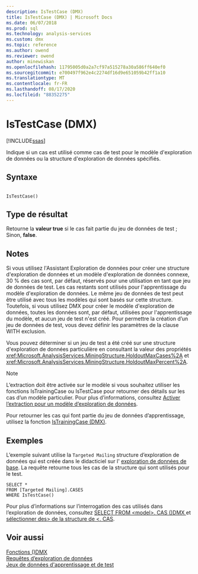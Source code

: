 ```yaml
---
description: IsTestCase (DMX)
title: IsTestCase (DMX) | Microsoft Docs
ms.date: 06/07/2018
ms.prod: sql
ms.technology: analysis-services
ms.custom: dmx
ms.topic: reference
ms.author: owend
ms.reviewer: owend
author: minewiskan
ms.openlocfilehash: 11795005d0a2a7cf97a515278a30a586ff640ef0
ms.sourcegitcommit: e700497f962e4c2274df16d9e651059b42ff1a10
ms.translationtype: MT
ms.contentlocale: fr-FR
ms.lasthandoff: 08/17/2020
ms.locfileid: "88352275"
---
```

# <a name="istestcase-dmx"></a>IsTestCase (DMX)
[!INCLUDE[ssas](../includes/applies-to-version/ssas.md)]

  Indique si un cas est utilisé comme cas de test pour le modèle d'exploration de données ou la structure d'exploration de données spécifiés.  
  
## <a name="syntax"></a>Syntaxe  
  
```  
  
IsTestCase()  
```  
  
## <a name="result-type"></a>Type de résultat  
 Retourne la **valeur true** si le cas fait partie du jeu de données de test ; Sinon, **false**.  
  
## <a name="remarks"></a>Notes  
 Si vous utilisez l'Assistant Exploration de données pour créer une structure d'exploration de données et un modèle d'exploration de données connexe, 30 % des cas sont, par défaut, réservés pour une utilisation en tant que jeu de données de test. Les cas restants sont utilisés pour l'apprentissage du modèle d'exploration de données. Le même jeu de données de test peut être utilisé avec tous les modèles qui sont basés sur cette structure. Toutefois, si vous utilisez DMX pour créer le modèle d'exploration de données, toutes les données sont, par défaut, utilisées pour l'apprentissage du modèle, et aucun jeu de test n'est créé. Pour permettre la création d’un jeu de données de test, vous devez définir les paramètres de la clause WITH exclusion.  
  
 Vous pouvez déterminer si un jeu de test a été créé sur une structure d'exploration de données particulière en consultant la valeur des propriétés <xref:Microsoft.AnalysisServices.MiningStructure.HoldoutMaxCases%2A> et <xref:Microsoft.AnalysisServices.MiningStructure.HoldoutMaxPercent%2A>.  
  
> [!NOTE]  
>  L’extraction doit être activée sur le modèle si vous souhaitez utiliser les fonctions IsTrainingCase ou IsTestCase pour retourner des détails sur les cas d’un modèle particulier. Pour plus d’informations, consultez [Activer l’extraction pour un modèle d’exploration de données](https://docs.microsoft.com/analysis-services/data-mining/enable-drillthrough-for-a-mining-model).  
  
 Pour retourner les cas qui font partie du jeu de données d’apprentissage, utilisez la fonction [IsTrainingCase &#40;DMX&#41;](../dmx/istrainingcase-dmx.md).  
  
## <a name="examples"></a>Exemples  
 L’exemple suivant utilise la `Targeted Mailing` structure d’exploration de données qui est créée dans le didacticiel sur l' [exploration de données de base](https://msdn.microsoft.com/library/6602edb6-d160-43fb-83c8-9df5dddfeb9c). La requête retourne tous les cas de la structure qui sont utilisés pour le test.  
  
```  
SELECT *  
FROM [Targeted Mailing].CASES  
WHERE IsTestCase()  
```  
  
 Pour plus d’informations sur l’interrogation des cas utilisés dans l’exploration de données, consultez [SELECT FROM &#60;model&#62;. CAS &#40;&#41;DMX ](../dmx/select-from-model-cases-dmx.md) et [sélectionner des&#62; de la structure de &#60;. CAS](../dmx/select-from-structure-cases.md).  
  
## <a name="see-also"></a>Voir aussi  
 [Fonctions &#40;&#41;DMX ](../dmx/functions-dmx.md)   
 [Requêtes d’exploration de données](https://docs.microsoft.com/analysis-services/data-mining/data-mining-queries)   
 [Jeux de données d'apprentissage et de test](https://docs.microsoft.com/analysis-services/data-mining/training-and-testing-data-sets)  
  
  

